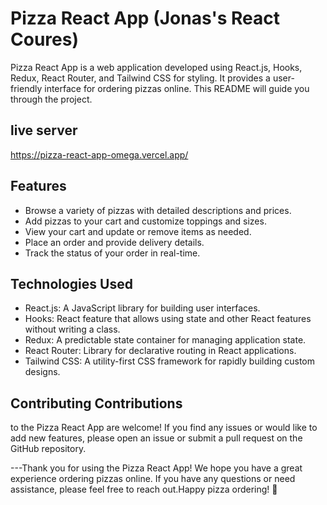 # Pizza React App (Jonas's React Coures)

Pizza React App is a web application developed using React.js, Hooks, Redux, React Router, and Tailwind CSS for styling. It provides a user-friendly interface for ordering pizzas online. This README will guide you through the project.

## live server 

https://pizza-react-app-omega.vercel.app/

## Features

- Browse a variety of pizzas with detailed descriptions and prices.
- Add pizzas to your cart and customize toppings and sizes.
- View your cart and update or remove items as needed.
- Place an order and provide delivery details.
- Track the status of your order in real-time.

## Technologies Used

- React.js: A JavaScript library for building user interfaces.
- Hooks: React feature that allows using state and other React features without writing a class.
- Redux: A predictable state container for managing application state.
- React Router: Library for declarative routing in React applications.
- Tailwind CSS: A utility-first CSS framework for rapidly building custom designs.

## Contributing Contributions

to the Pizza React App are welcome! If you find any issues or would like to add new features, please open an issue or submit a pull request on the GitHub repository.

---Thank you for using the Pizza React App! We hope you have a great experience ordering pizzas online. If you have any questions or need assistance, please feel free to reach out.Happy pizza ordering! 🍕
